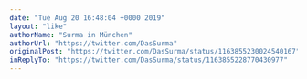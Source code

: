 ```yaml
---
date: "Tue Aug 20 16:48:04 +0000 2019"
layout: "like"
authorName: "Surma in München"
authorUrl: "https://twitter.com/DasSurma"
originalPost: "https://twitter.com/DasSurma/status/1163855230024540167"
inReplyTo: "https://twitter.com/DasSurma/status/1163855228770430977"
---
```


